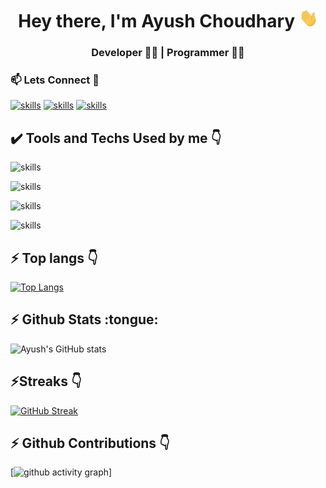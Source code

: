<h1 align="center">Hey there, I'm Ayush Choudhary <img src="Hi.gif" height="30px" width="30px"></h1>
<h3 align="center">Developer 👨‍💻 | Programmer 👨‍💻  </h3>
<h3>📫 Lets Connect 🤝</h3>

[![skills](https://skillicons.dev/icons?i=linkedin)](https://www.linkedin.com/in/ayush-choudhary-05963b218/)
[![skills](https://skillicons.dev/icons?i=instagram)](https://www.instagram.com/ayush_chattha/)
[![skills](https://skillicons.dev/icons?i=twitter)](https://twitter.com/)

<h2> ✔️ Tools and Techs Used by me 👇</h2>

![skills](https://skillicons.dev/icons?i=java,js,python)

![skills](https://skillicons.dev/icons?i=vscode,git,github)

![skills](https://skillicons.dev/icons?i=react,html,css,bootstrap,tailwindcss)

![skills](https://skillicons.dev/icons?i=nodejs,express,mongodb,mysql,firebase)



<h2>⚡ Top langs 👇</h2>

[![Top Langs](https://github-readme-stats.vercel.app/api/top-langs/?username=ayushchatthaa&layout=compact&theme=dark&hide_border=true)](https://github.com/ayushchatthaa/github-readme-stats)

<h2>⚡ Github Stats :tongue:</h2>

![Ayush's GitHub stats](https://github-readme-stats.vercel.app/api?username=ayushchatthaa&show_icons=true&theme=radical&hide_border=true)

<h2>⚡Streaks 👇</h2>

[![GitHub Streak](https://streak-stats.demolab.com/?user=ayushchatthaa&theme=radical&hide_border=true)](https://git.io/streak-stats)

<h2>⚡ Github Contributions 👇</h2>

[![github activity graph](https://github-readme-activity-graph.cyclic.app/graph?username=ayushchatthaa&theme=material-palenight&hide_border=true)]
